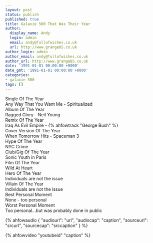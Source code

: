 ```yaml
---
layout: post
status: publish
published: true
title: Galaxie 500 That Was Their Year
author:
  display_name: Andy
  login: admin
  email: andy@fullofwishes.co.uk
  url: http://www.grange85.co.uk
author_login: admin
author_email: andy@fullofwishes.co.uk
author_url: http://www.grange85.co.uk
date: '1991-01-01 00:00:00 +0000'
date_gmt: '1991-01-01 00:00:00 +0000'
categories:
- galaxie 500
tags: []
---
```

<p>Single Of The Year <br />Any Way That You Want Me - Spiritualized <br />Album Of The Year <br />Ragged Glory - Neil Young <br />Remix Of The Year <br />Iraq As Evil Empire - {% ahfowtrack "George Bush"  %} <br />Cover Version Of The Year <br />When Tomorrow Hits - Spaceman 3 <br />Hype Of The Year <br />NYC Crime <br />Club/Gig Of The Year <br />Sonic Youth in Paris <br />Film Of The Year <br />Wild At Heart <br />Hero Of The Year <br />Individuals are not the issue <br />Villain Of The Year <br />Individuals are not the issue <br />Best Personal Moment <br />None - too personal <br />Worst Personal Moment <br />Too personal...but was probably done in public</p>


{% ahfowaudio {
	"audiourl": "url",
	"audiocap": "caption",
	"sourceurl": "srcurl",
	"sourcecap": "srccaption"
	} %}

{% ahfowvideo "youtubeid" "caption" %}